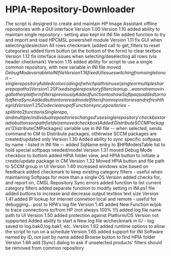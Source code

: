 # HPIA-Repository-Downloader
The script is designed to create and maintain HP Image Assistant offline repositories with a GUI interface
Version 1.00
    Version 1.10
        added ability to maintain single repository - setting also kept int INI file
        added function to try and import and load HPCMSL powershell module
    Version 1.11
        fix GUI when selecting/deslection All rows checkmark (added call to get_filters to reset categories)
        added form button (at the bottom of the form) to clear textbox
    Version 1.12
        fix interface issues when selecting/deselecting all rows (via header checkmark)
    Versoin 1.15
        added ability for script to use a single common repository, with new variable in INI file
        moved $DebugMode variable to INI file
    Version 1.16
        fixed UI issue switching from single to non-single repository
        Added color coding of which path is in use (single or multiple share repo paths)
    Version 1.20
        Fixed single repository filter cleanup... was not removing all other platform filters previously
        Added function to show Softpaqs added (or not) after a Sync
        Added button to reread model filters from repositories and refresh the grid
    Version 1.25
        Code cleanup of Function sync_repositories - split into 2 functions Single repo, and multiple/individual repositories
        changed 'use single repository' checkbox to radio buttons on path fields (removed checkbox)
        Added 'Distribute SCCM Packages' ($DistributeCMPackages) variable use in INI file
            -- when selected, sends command to CM to Distribute packages, otherwise SCCM packages are created/updated only
    Version 1.30
        Added ability to sync specific softpaqs by name - listed in INI file
            -- added SqName entry to $HPModelsTable list to hold special softpaqs needed/model
    Version 1.31
        moved Debug Mode checkbox to bottom
        added HPIA folder view, and HPIA button to initiate a create/update package in CM
    Version 1.32
        Moved HPIA button and file path to SCCM group in UI
    Version 1.40
        increased windows size based on feedback
        added checkmark to keep existing category filters - useful when maintaining Softpaqs for more than a single OS Version
        added checks for, and report on, CMSL Repository Sync errors 
        added function to list current category filters
        added separate function to modify setting in INI.ps1 file
        added buttons to increase and decrease output textbox text size
    Version 1.41
        added IP lookup for internet connetion local and remote - useful for debugging... post to HPA's log file
    Version 1.45
        added New Function w/job to trace connections to/from HP (not always 100% !!!)
        added log file name path to UI
    Version 1.50
        added protection against Platform/OS Version not supported
        Added ability to start a New log file w/checkmark in IU - log saved to log.bak0,log.bak1, etc.
    Version 1.62
        added runtime options to allow the script to run on a schedule
    Version 1.65
        added support for INI Software named by ID, not just by name
        added Browse button to find HPIA folder
    Version 1.66
        add [Sync] dialog to ask if unselected products' filters should be removed from common repository


